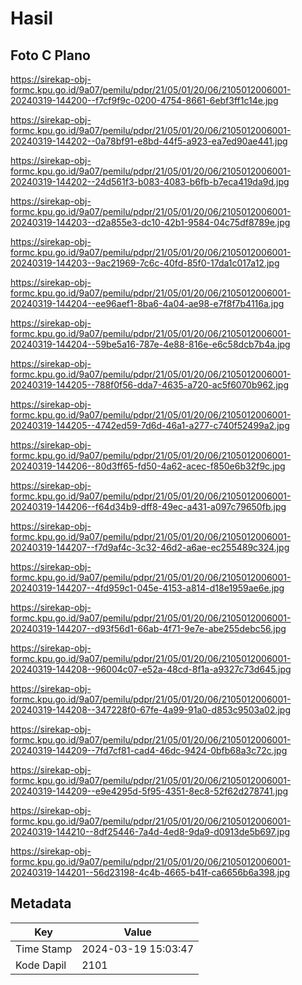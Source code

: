 # Hasil

## Foto C Plano

https://sirekap-obj-formc.kpu.go.id/9a07/pemilu/pdpr/21/05/01/20/06/2105012006001-20240319-144200--f7cf9f9c-0200-4754-8661-6ebf3ff1c14e.jpg

https://sirekap-obj-formc.kpu.go.id/9a07/pemilu/pdpr/21/05/01/20/06/2105012006001-20240319-144202--0a78bf91-e8bd-44f5-a923-ea7ed90ae441.jpg

https://sirekap-obj-formc.kpu.go.id/9a07/pemilu/pdpr/21/05/01/20/06/2105012006001-20240319-144202--24d561f3-b083-4083-b6fb-b7eca419da9d.jpg

https://sirekap-obj-formc.kpu.go.id/9a07/pemilu/pdpr/21/05/01/20/06/2105012006001-20240319-144203--d2a855e3-dc10-42b1-9584-04c75df8789e.jpg

https://sirekap-obj-formc.kpu.go.id/9a07/pemilu/pdpr/21/05/01/20/06/2105012006001-20240319-144203--9ac21969-7c6c-40fd-85f0-17da1c017a12.jpg

https://sirekap-obj-formc.kpu.go.id/9a07/pemilu/pdpr/21/05/01/20/06/2105012006001-20240319-144204--ee96aef1-8ba6-4a04-ae98-e7f8f7b4116a.jpg

https://sirekap-obj-formc.kpu.go.id/9a07/pemilu/pdpr/21/05/01/20/06/2105012006001-20240319-144204--59be5a16-787e-4e88-816e-e6c58dcb7b4a.jpg

https://sirekap-obj-formc.kpu.go.id/9a07/pemilu/pdpr/21/05/01/20/06/2105012006001-20240319-144205--788f0f56-dda7-4635-a720-ac5f6070b962.jpg

https://sirekap-obj-formc.kpu.go.id/9a07/pemilu/pdpr/21/05/01/20/06/2105012006001-20240319-144205--4742ed59-7d6d-46a1-a277-c740f52499a2.jpg

https://sirekap-obj-formc.kpu.go.id/9a07/pemilu/pdpr/21/05/01/20/06/2105012006001-20240319-144206--80d3ff65-fd50-4a62-acec-f850e6b32f9c.jpg

https://sirekap-obj-formc.kpu.go.id/9a07/pemilu/pdpr/21/05/01/20/06/2105012006001-20240319-144206--f64d34b9-dff8-49ec-a431-a097c79650fb.jpg

https://sirekap-obj-formc.kpu.go.id/9a07/pemilu/pdpr/21/05/01/20/06/2105012006001-20240319-144207--f7d9af4c-3c32-46d2-a6ae-ec255489c324.jpg

https://sirekap-obj-formc.kpu.go.id/9a07/pemilu/pdpr/21/05/01/20/06/2105012006001-20240319-144207--4fd959c1-045e-4153-a814-d18e1959ae6e.jpg

https://sirekap-obj-formc.kpu.go.id/9a07/pemilu/pdpr/21/05/01/20/06/2105012006001-20240319-144207--d93f56d1-66ab-4f71-9e7e-abe255debc56.jpg

https://sirekap-obj-formc.kpu.go.id/9a07/pemilu/pdpr/21/05/01/20/06/2105012006001-20240319-144208--96004c07-e52a-48cd-8f1a-a9327c73d645.jpg

https://sirekap-obj-formc.kpu.go.id/9a07/pemilu/pdpr/21/05/01/20/06/2105012006001-20240319-144208--347228f0-67fe-4a99-91a0-d853c9503a02.jpg

https://sirekap-obj-formc.kpu.go.id/9a07/pemilu/pdpr/21/05/01/20/06/2105012006001-20240319-144209--7fd7cf81-cad4-46dc-9424-0bfb68a3c72c.jpg

https://sirekap-obj-formc.kpu.go.id/9a07/pemilu/pdpr/21/05/01/20/06/2105012006001-20240319-144209--e9e4295d-5f95-4351-8ec8-52f62d278741.jpg

https://sirekap-obj-formc.kpu.go.id/9a07/pemilu/pdpr/21/05/01/20/06/2105012006001-20240319-144210--8df25446-7a4d-4ed8-9da9-d0913de5b697.jpg

https://sirekap-obj-formc.kpu.go.id/9a07/pemilu/pdpr/21/05/01/20/06/2105012006001-20240319-144201--56d23198-4c4b-4665-b41f-ca6656b6a398.jpg


## Metadata

| Key        | Value               |
| ---------- | ------------------- |
| Time Stamp | 2024-03-19 15:03:47 |
| Kode Dapil | 2101                |



